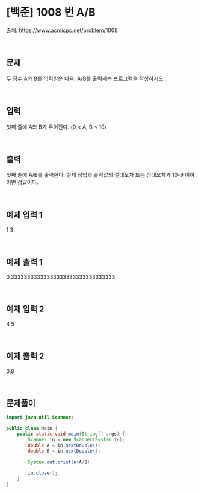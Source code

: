 # [백준] 1008 번 A/B

출처: https://www.acmicpc.net/problem/1008

</br>

## 문제
두 정수 A와 B를 입력받은 다음, A/B를 출력하는 프로그램을 작성하시오..

</br>

## 입력
첫째 줄에 A와 B가 주어진다. (0 < A, B < 10)

</br>

## 출력
첫째 줄에 A/B를 출력한다. 실제 정답과 출력값의 절대오차 또는 상대오차가 10-9 이하이면 정답이다.

</br>

## 예제 입력 1
1 3

</br>

## 예제 출력 1
0.33333333333333333333333333333333

</br>

## 예제 입력 2
4 5

</br>

## 예제 출력 2
0.8

</br>

## 문제풀이

```java
import java.util.Scanner;

public class Main {
    public static void main(String[] args) {
        Scanner in = new Scanner(System.in);
        double A = in.nextDouble();
        double B = in.nextDouble();
        
        System.out.println(A/B);
        
        in.close();
    }
}
```


